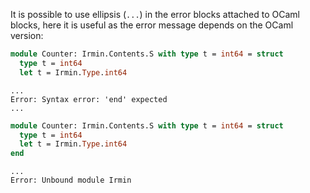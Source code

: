 It is possible to use ellipsis (`...`) in the error blocks attached to OCaml blocks, here it is useful as the error message depends on the OCaml version:

```ocaml
module Counter: Irmin.Contents.S with type t = int64 = struct
  type t = int64
  let t = Irmin.Type.int64
```
```mdx-error
...
Error: Syntax error: 'end' expected
...
```

```ocaml
module Counter: Irmin.Contents.S with type t = int64 = struct
  type t = int64
  let t = Irmin.Type.int64
end
```
```mdx-error
...
Error: Unbound module Irmin
```
